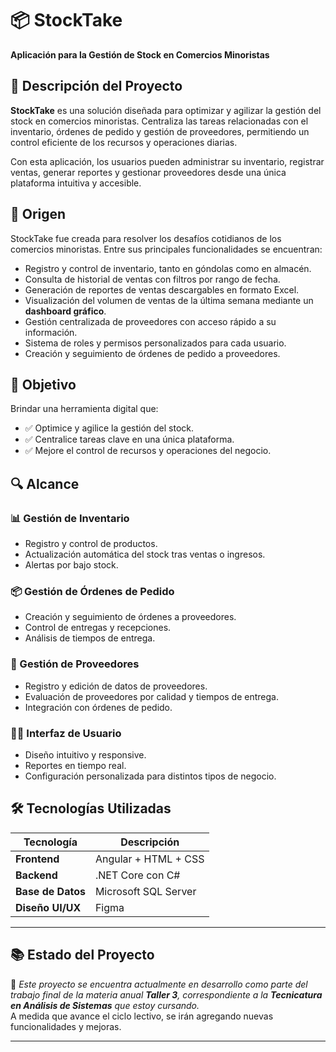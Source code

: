 # 📦 StockTake

**Aplicación para la Gestión de Stock en Comercios Minoristas**

## 📝 Descripción del Proyecto

**StockTake** es una solución diseñada para optimizar y agilizar la gestión del stock en comercios minoristas. Centraliza las tareas relacionadas con el inventario, órdenes de pedido y gestión de proveedores, permitiendo un control eficiente de los recursos y operaciones diarias.

Con esta aplicación, los usuarios pueden administrar su inventario, registrar ventas, generar reportes y gestionar proveedores desde una única plataforma intuitiva y accesible.

## 🌱 Origen

StockTake fue creada para resolver los desafíos cotidianos de los comercios minoristas. Entre sus principales funcionalidades se encuentran:

- Registro y control de inventario, tanto en góndolas como en almacén.
- Consulta de historial de ventas con filtros por rango de fecha.
- Generación de reportes de ventas descargables en formato Excel.
- Visualización del volumen de ventas de la última semana mediante un **dashboard gráfico**.
- Gestión centralizada de proveedores con acceso rápido a su información.
- Sistema de roles y permisos personalizados para cada usuario.
- Creación y seguimiento de órdenes de pedido a proveedores.

## 🎯 Objetivo

Brindar una herramienta digital que:

- ✅ Optimice y agilice la gestión del stock.
- ✅ Centralice tareas clave en una única plataforma.
- ✅ Mejore el control de recursos y operaciones del negocio.

## 🔍 Alcance

### 📊 Gestión de Inventario

- Registro y control de productos.
- Actualización automática del stock tras ventas o ingresos.
- Alertas por bajo stock.

### 📦 Gestión de Órdenes de Pedido

- Creación y seguimiento de órdenes a proveedores.
- Control de entregas y recepciones.
- Análisis de tiempos de entrega.

### 🧾 Gestión de Proveedores

- Registro y edición de datos de proveedores.
- Evaluación de proveedores por calidad y tiempos de entrega.
- Integración con órdenes de pedido.

### 🧑‍💻 Interfaz de Usuario

- Diseño intuitivo y responsive.
- Reportes en tiempo real.
- Configuración personalizada para distintos tipos de negocio.

## 🛠️ Tecnologías Utilizadas

| Tecnología | Descripción |
|------------|-------------|
| **Frontend** | Angular + HTML + CSS |
| **Backend**  | .NET Core con C# |
| **Base de Datos** | Microsoft SQL Server |
| **Diseño UI/UX** | Figma |

---
## 📚 Estado del Proyecto

🚧 *Este proyecto se encuentra actualmente en desarrollo como parte del trabajo final de la materia anual **Taller 3**, correspondiente a la **Tecnicatura en Análisis de Sistemas** que estoy cursando.*  
A medida que avance el ciclo lectivo, se irán agregando nuevas funcionalidades y mejoras.

---
